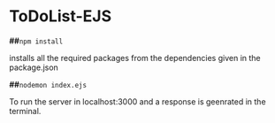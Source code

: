 # ToDoList-EJS


**##**`npm install`


installs all the required packages from the dependencies given in the package.json

**##**`nodemon index.ejs`


To run the server in localhost:3000 and a response is geenrated in the terminal.
